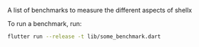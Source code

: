 A list of benchmarks to measure the different aspects of shellx

To run a benchmark, run:

```sh
flutter run --release -t lib/some_benchmark.dart
```

